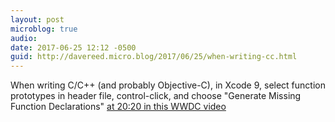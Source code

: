 ```yaml
---
layout: post
microblog: true
audio: 
date: 2017-06-25 12:12 -0500
guid: http://davereed.micro.blog/2017/06/25/when-writing-cc.html
---
```

When writing C/C++ (and probably Objective-C), in Xcode 9, select function prototypes in header file, control-click, and choose "Generate Missing Function Declarations" [at 20:20 in this WWDC video](https://developer.apple.com/videos/play/wwdc2017/411)
